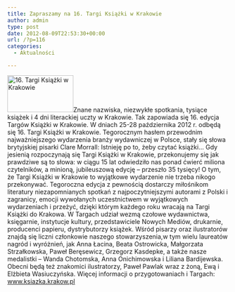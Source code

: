 ```yaml
---
title: Zapraszamy na 16. Targi Książki w Krakowie
author: admin
type: post
date: 2012-08-09T22:53:30+00:00
url: /?p=116
categories:
  - Aktualności

---
```


  <a href="http://www.ibby.pl/wp-content/uploads/2013/02/713_stacjakultura_1344867318.jpg" rel="lightbox[116]"><img class="alignleft size-thumbnail wp-image-117" alt="16. Targi Książki w Krakowie" src="http://www.ibby.pl/wp-content/uploads/2013/02/713_stacjakultura_1344867318-150x84.jpg" width="150" height="84" srcset="http://www.ibby.pl/wp-content/uploads/2013/02/713_stacjakultura_1344867318-150x84.jpg 150w, http://www.ibby.pl/wp-content/uploads/2013/02/713_stacjakultura_1344867318-300x169.jpg 300w, http://www.ibby.pl/wp-content/uploads/2013/02/713_stacjakultura_1344867318.jpg 415w" sizes="(max-width: 150px) 100vw, 150px" /></a>Znane nazwiska, niezwykłe spotkania, tysiące książek i 4 dni literackiej uczty w Krakowie.
Tak zapowiada się 16. edycja Targów Książki w Krakowie.
W dniach 25-28 października 2012 r. odbędą się 16. Targi Książki w Krakowie. Tegorocznym hasłem przewodnim najważniejszego wydarzenia branży wydawniczej w Polsce, stały się słowa brytyjskiej pisarki Clare Morrall: Istnieję po to, żeby czytać książki… Gdy jesienią rozpoczynają się Targi Książki w Krakowie, przekonujemy się jak prawdziwe są to słowa: w ciągu 15 lat odwiedziło nas ponad ćwierć miliona czytelników, a minioną, jubileuszową edycję &#8211; przeszło 35 tysięcy! O tym, że Targi Książki w Krakowie to wyjątkowe wydarzenie nie trzeba nikogo przekonywać. Tegoroczna edycja z pewnością dostarczy miłośnikom literatury niezapomnianych spotkań z najpoczytniejszymi autorami z Polski i zagranicy, emocji wywołanych uczestnictwem w wyjątkowych wydarzeniach i przeżyć, dzięki którym każdego roku wracają na Targi Książki do Krakowa. W Targach udział wezmą czołowe wydawnictwa, księgarnie, instytucje kultury, przedstawiciele Nowych Mediów, drukarnie, producenci papieru, dystrybutorzy książek. Wśród pisarzy oraz ilustratorów znajdą się liczni członkowie naszego stowarzyszenia,w tym wielu laureatów nagród i wyróżnień, jak Anna Łacina, Beata Ostrowicka, Małgorzata Strzałkowska, Paweł Beręsewicz, Grzegorz Kasdepke, a także nasze medalistki &#8211; Wanda Chotomska, Anna Onichimowska i Liliana Bardijewska. Obecni będą też znakomici ilustratorzy, Paweł Pawlak wraz z żoną, Ewą i Elżbieta Wasiuczyńska.
Więcej informacji o przygotowaniach i Targach: www.ksiazka.krakow.pl
 
